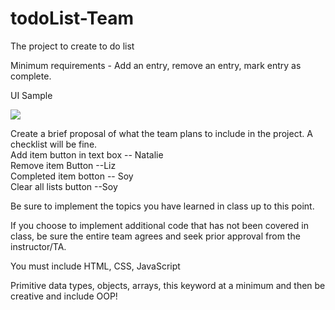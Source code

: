 # todoList-Team

The project to create to do list 

Minimum requirements - Add an entry, remove an entry, mark entry as complete.

UI Sample

<img src="https://github.com/rkdudkey/todoList-Team/blob/main/UI%20page.JPG">


Create a brief proposal of what the team plans to include in the project. A checklist will be fine. </br>
Add item button in text box -- Natalie </br>
Remove item Button --Liz </br>
Completed item botton -- Soy </br>
Clear all lists button --Soy </br>
 

Be sure to implement the topics you have learned in class up to this point.

 

If you choose to implement additional code that has not been covered in class, be sure the entire team agrees and seek prior approval from the instructor/TA.

 

You must include HTML, CSS, JavaScript

Primitive data types, objects, arrays, this keyword at a minimum and then be creative and include OOP!
